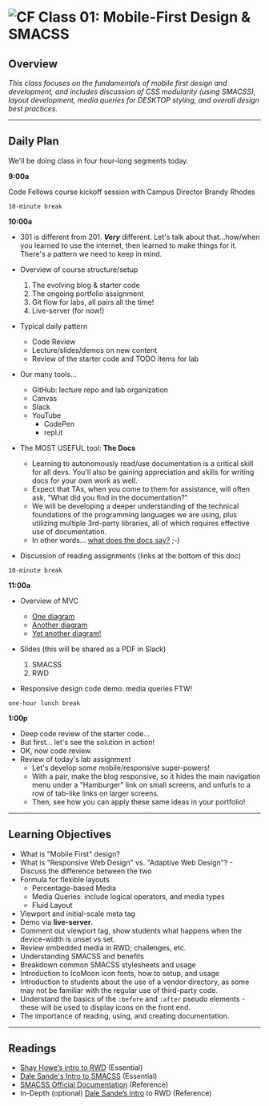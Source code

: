 ![CF](https://i.imgur.com/7v5ASc8.png)  Class 01: Mobile-First Design & SMACSS
=======
## Overview

*This class focuses on the fundamentals of mobile first design and development, and includes discussion of CSS modularity (using SMACSS), layout development, media queries for DESKTOP styling, and overall design best practices.*

---

## Daily Plan

We'll be doing class in four hour-long segments today.

**9:00a**

Code Fellows course kickoff session with Campus Director Brandy Rhodes

`10-minute break`

**10:00a**

- 301 is different from 201. ***Very*** different. Let's talk about that...how/when you learned to use the internet, then learned to make things for it. There's a pattern we need to keep in mind.

- Overview of course structure/setup
  1. The evolving blog & starter code
  2. The ongoing portfolio assignment
  3. Git flow for labs, all pairs all the time!
  4. Live-server (for now!)

- Typical daily pattern
  - Code Review
  - Lecture/slides/demos on new content
  - Review of the starter code and TODO items for lab

- Our many tools...
  - GitHub: lecture repo and lab organization
  - Canvas
  - Slack
  - YouTube
	- CodePen
	- repl.it

- The MOST USEFUL tool: **The Docs**
  - Learning to autonomously read/use documentation is a critical skill for all devs. You'll also be gaining appreciation and skills for writing docs for your own work as well.
  - Expect that TAs, when you come to them for assistance, will often ask, "What did you find in the documentation?"
  - We will be developing a deeper understanding of the technical foundations of the programming languages we are using, plus utilizing multiple 3rd-party libraries, all of which requires effective use of documentation.
  - In other words... [what does the docs say?](https://www.youtube.com/watch?v=jofNR_WkoCE) ;-)

- Discussion of reading assignments (links at the bottom of this doc)

`10-minute break`

**11:00a**

- Overview of MVC
	- [One diagram](https://upload.wikimedia.org/wikipedia/commons/thumb/a/a0/MVC-Process.svg/200px-MVC-Process.svg.png)
	-  [Another diagram](https://www.zkoss.org/_w/images/c/c1/MVC.png)
	-  [Yet another diagram!](https://basicsofwebdevelopment.files.wordpress.com/2015/01/mvc_role_diagram.png)

- Slides (this will be shared as a PDF in Slack)
  1. SMACSS
  2. RWD

- Responsive design code demo: media queries FTW!

`one-hour lunch break`

**1:00p**

- Deep code review of the starter code...
- But first... let's see the solution in action!
- OK, now code review.
- Review of today's lab assignment
	- Let's develop some mobile/responsive super-powers!
	- With a pair, make the blog responsive, so it hides the main navigation menu under a "Hamburger" link on small screens, and unfurls to a row of tab-like links on larger screens.
	- Then, see how you can apply these same ideas in your portfolio!


---

## Learning Objectives

* What is "Mobile First" design?
* What is "Responsive Web Design" vs. "Adaptive Web Design"? - Discuss the difference between the two
* Formula for flexible layouts
  * Percentage-based Media
  * Media Queries: include logical operators, and media types
  * Fluid Layout
* Viewport and initial-scale meta tag
* Demo via **live-server**.
* Comment out viewport tag, show students what happens when the device-width is unset vs set.
* Review embedded media in RWD; challenges, etc.
* Understanding SMACSS and benefits
* Breakdown common SMACSS stylesheets and usage
* Introduction to IcoMoon icon fonts, how to setup, and usage
* Introduction to students about the use of a vendor directory, as some may not be familiar with the  regular use of third-party code.
* Understand the basics of the `:before` and `:after` pseudo elements - these will be used to display icons on the front end.
* The importance of reading, using, and creating documentation.

---

## Readings

* [Shay Howe’s intro to RWD](http://learn.shayhowe.com/advanced-html-css/responsive-web-design/) (Essential)
* [Dale Sande's Intro to SMACSS](http://www.anotheruiguy.com/ux-design-dev/_book/smacss/README.html) (Essential)
* [SMACSS Official Documentation](https://smacss.com/) (Reference)
* In-Depth (optional) [Dale Sande’s intro](http://www.anotheruiguy.com/ux-design-dev/_book/rwd/README.html) to RWD (Reference)
